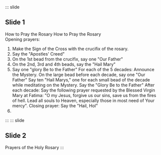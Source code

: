::: slide
## Slide 1
How to Pray the Rosary
How to Pray the Rosary  
Opening prayers:  
1. Make the Sign of the Cross with the crucifix of the rosary.  
2. Say the "Apostles' Creed"  
3. On the 1st bead from the crucifix, say one "Our Father"  
4. On the 2nd, 3rd and 4th beads, say the "Hail Mary"  
5. Say one "glory Be to the Father"
For each of the 5 decades:
Announce the Mystery.
On the large bead before each decade, say one "Our Father"
Say ten "Hail Marys," one for each small bead of the decade while meditating on the Mystery.
Say the "Glory Be to the Father"
After each decade:
Say the following prayer requested by the Blessed Virgin Mary at Fatima: "O my Jesus, forgive us our sins, save us from the fires of hell. Lead all souls to Heaven, especially those in most need of Your mercy".
Closing prayer:
Say the "Hail, Hol"
7. 
:::
::: slide
## Slide 2
Prayers of the Holy Rosary
:::
